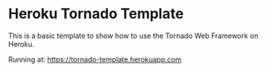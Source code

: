 # Heroku Tornado Template

This is a basic template to show how to use the Tornado Web Framework on
Heroku.

Running at: <https://tornado-template.herokuapp.com>